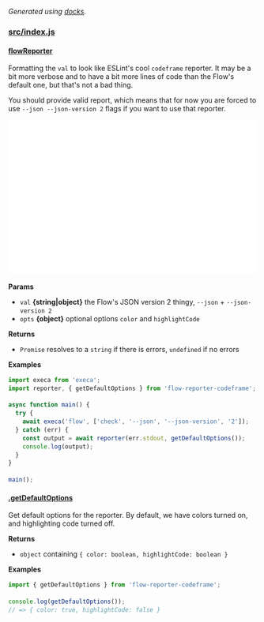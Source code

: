 _Generated using [docks](http://npm.im/docks)._
### [src/index.js](/src/index.js)

#### [flowReporter](/src/index.js#L47)
Formatting the `val` to look like ESLint's cool `codeframe` reporter.
It may be a bit more verbose and to have a bit more lines of code than
the Flow's default one, but that's not a bad thing.

You should provide valid report, which means that for now you are forced to
use `--json --json-version 2` flags if you want to use that reporter.

<p align="center">
  <img src="./media/api-usage.svg">
</p>

**Params**
- `val` **{string|object}** the Flow's JSON version 2 thingy, `--json` + `--json-version 2`
- `opts` **{object}** optional options `color` and `highlightCode`

**Returns**
- `Promise` resolves to a `string` if there is errors, `undefined` if no errors

**Examples**
```javascript
import execa from 'execa';
import reporter, { getDefaultOptions } from 'flow-reporter-codeframe';

async function main() {
  try {
    await execa('flow', ['check', '--json', '--json-version', '2']);
  } catch (err) {
    const output = await reporter(err.stdout, getDefaultOptions());
    console.log(output);
  }
}

main();
```

#### [.getDefaultOptions](/src/index.js#L220)
Get default options for the reporter. By default,
we have colors turned on, and highlighting code turned off.

**Returns**
- `object` containing `{ color: boolean, highlightCode: boolean }`

**Examples**
```javascript
import { getDefaultOptions } from 'flow-reporter-codeframe';

console.log(getDefaultOptions());
// => { color: true, highlightCode: false }
```